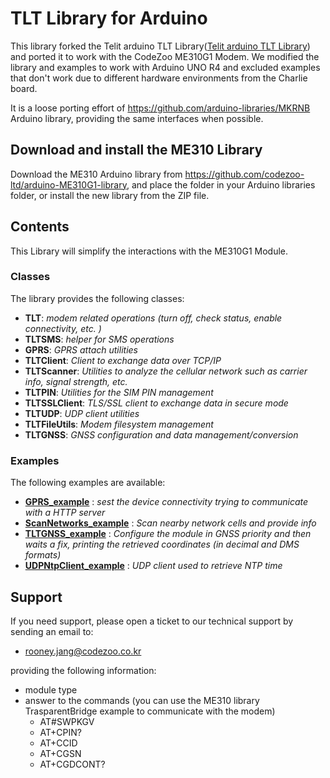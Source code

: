 # TLT Library for Arduino

This library forked the Telit arduino TLT Library([Telit arduino TLT Library](https://github.com/telit/arduino-tlt-library)) and ported it to work with the CodeZoo ME310G1 Modem. 
We modified the library and examples to work with Arduino UNO R4 and excluded examples that don't work due to different hardware environments from the Charlie board. 

It is a loose porting effort of https://github.com/arduino-libraries/MKRNB Arduino library, providing the same interfaces when possible.

## Download and install the ME310 Library

Download the ME310 Arduino library from https://github.com/codezoo-ltd/arduino-ME310G1-library, and place the folder in your Arduino libraries folder, or install the new library from the ZIP file.

## Contents

This Library will simplify the interactions with the ME310G1 Module.

### Classes

The library provides the following classes:

 - **TLT**:  _modem related operations (turn off, check status, enable connectivity, etc. )_
 - **TLTSMS**: _helper for SMS operations_
 - **GPRS**: _GPRS attach utilities_
 - **TLTClient**: _Client to exchange data over TCP/IP_
 - **TLTScanner**: _Utilities to analyze the cellular network such as carrier info, signal strength, etc._
 - **TLTPIN**: _Utilities for the SIM PIN management_
 - **TLTSSLClient**: _TLS/SSL client to exchange data in secure mode_
 - **TLTUDP**: _UDP client utilities_
 - **TLTFileUtils**: _Modem filesystem management_
 - **TLTGNSS**: _GNSS configuration and data management/conversion_


### Examples

The following examples are available:

 - **[GPRS_example](examples/GPRS_example/GPRS_example.ino)** : _sest the device connectivity trying to communicate with a HTTP server_
 - **[ScanNetworks_example](examples/ScanNetworks_example/ScanNetworks_example.ino)** : _Scan nearby network cells and provide info_
 - **[TLTGNSS_example](examples/TLTGNSS_example/TLTGNSS_example.ino)** : _Configure the module in GNSS priority and then waits a fix, printing the retrieved coordinates (in decimal and DMS formats)_
 - **[UDPNtpClient_example](examples/UDPNtpClient_example/UDPNtpClient_example.ino)** : _UDP client used to retrieve NTP time_

## Support

If you need support, please open a ticket to our technical support by sending an email to:

 - rooney.jang@codezoo.co.kr

providing the following information:

 - module type
 - answer to the commands (you can use the ME310 library TrasparentBridge example to communicate with the modem)
   - AT#SWPKGV
   - AT+CPIN?
   - AT+CCID
   - AT+CGSN
   - AT+CGDCONT?
